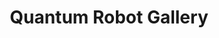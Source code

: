 ---
layout: project_gallery
title: Quantum Robot Gallery
description: Some images
project_url: project-blue-sky
---